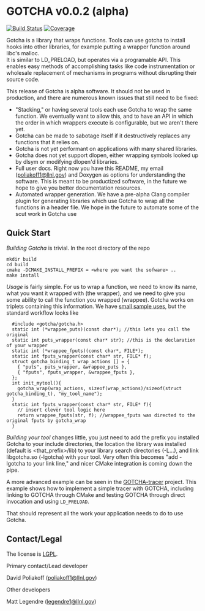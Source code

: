 GOTCHA v0.0.2 (alpha)
============

[![Build Status](https://travis-ci.org/LLNL/GOTCHA.svg?branch=master)](https://travis-ci.org/LLNL/GOTCHA)
[![Coverage](https://img.shields.io/codecov/c/github/LLNL/GOTCHA/master.svg)](https://codecov.io/gh/LLNL/GOTCHA)


Gotcha is a library that wraps functions.  Tools can use gotcha to install hooks into other libraries, for example putting a wrapper function around libc's malloc.  
It is similar to LD_PRELOAD, but operates via a programable API.
This enables easy methods of accomplishing tasks like code instrumentation or wholesale replacement of mechanisms in programs
without disrupting their source code.

This release of Gotcha is alpha software.  It should not be used in production, and there are numerous known issues that
still need to be fixed:

  * "Stacking," or having several tools each use Gotcha to wrap the same function. We eventually want to allow this,
    and to have an API in which the order in which wrappers execute is configurable, but we aren't there
    yet.
  * Gotcha can be made to sabotage itself if it destructively replaces any functions that it relies on.
  * Gotcha is not yet performant on applications with many shared libraries.
  * Gotcha does not yet support dlopen, either wrapping symbols looked up by dlsym or modifying dlopen'd libraries.
  * Full user docs. Right now you have this README, my email (poliakoff1@llnl.gov) and Doxygen as options for understanding the software. This is meant to be productized software, in the future we hope to give you better documentation resources.
  * Automated wrapper generation. We have a pre-alpha Clang compiler plugin for generating libraries which use Gotcha
    to wrap all the functions in a header file. We hope in the future to automate some of the scut work in Gotcha use

Quick Start
-----------

*Building Gotcha* is trivial. In the root directory of the repo

```
mkdir build
cd build
cmake -DCMAKE_INSTALL_PREFIX = <where you want the sofware> ..
make install
```
*Usage* is fairly simple. For us to wrap a function, we need to know its name, what you want it wrapped with (the wrapper), and we need to give you some ability to call the function you wrapped (wrappee). Gotcha works on triplets containing this information. We have [small sample uses](src/example/autotee/autotee.c), but the standard workflow looks like


```
  #include <gotcha/gotcha.h>
  static int (*wrappee_puts)(const char*); //this lets you call the original
  static int puts_wrapper(const char* str); //this is the declaration of your wrapper
  static int (*wrappee_fputs)(const char*, FILE*);
  static int fputs_wrapper(const char* str, FILE* f);
  struct gotcha_binding_t wrap_actions [] = {
    { "puts", puts_wrapper, &wrappee_puts },
    { "fputs", fputs_wrapper, &wrappee_fputs },
  };
  int init_mytool(){
    gotcha_wrap(wrap_actions, sizeof(wrap_actions)/sizeof(struct gotcha_binding_t), "my_tool_name");
  }
  static int fputs_wrapper(const char* str, FILE* f){
    // insert clever tool logic here
    return wrappee_fputs(str, f); //wrappee_fputs was directed to the original fputs by gotcha_wrap
  }

```

*Building your tool* changes little, you just need to add the prefix you installed Gotcha to your include directories, the location
the library was installed (default is <that_prefix>/lib) to your library search directories (-L...), and link
libgotcha.so (-lgotcha) with your tool. Very often this becomes "add -lgotcha to your link line," and nicer CMake integration is coming down the pipe.

A more advanced example can be seen in the [GOTCHA-tracer](https://github.com/llnl/GOTCHA-tracer) project.
This example shows how to implement a simple tracer with GOTCHA, including linking to GOTCHA through CMake and testing GOTCHA through direct invocation and using `LD_PRELOAD`.

That should represent all the work your application needs to do to use Gotcha.

Contact/Legal
-----------

The license is [LGPL](LGPL).

Primary contact/Lead developer

David Poliakoff (poliakoff1@llnl.gov)

Other developers

Matt Legendre  (legendre1@llnl.gov)
